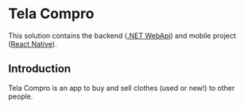 # Tela Compro

This solution contains the backend ([.NET WebApi](https://dotnet.microsoft.com/es-es/apps/aspnet/apis)) and mobile project ([React Native](https://reactnative.dev/)).

## Introduction
Tela Compro is an app to buy and sell clothes (used or new!) to other people.
